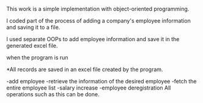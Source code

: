 This work is a simple implementation with object-oriented programming.

I coded part of the process of adding a company's employee information and saving it to a file.

I used separate OOPs to add employee information and save it in the generated excel file.


when the program is run

*All records are saved in an excel file created by the program.

-add employee
-retrieve the information of the desired employee
-fetch the entire employee list
-salary increase
-employee deregistration
All operations such as this can be done.
        
